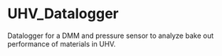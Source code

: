 # UHV_Datalogger
Datalogger for a DMM and pressure sensor to analyze bake out performance of materials in UHV.
